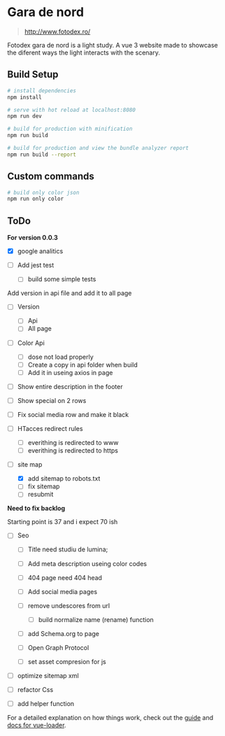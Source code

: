 # Gara de nord

> http://www.fotodex.ro/

Fotodex gara de nord is a light study. A vue 3 website made to showcase the diferent ways the light interacts with the scenary.



## Build Setup

``` bash
# install dependencies
npm install

# serve with hot reload at localhost:8080
npm run dev

# build for production with minification
npm run build

# build for production and view the bundle analyzer report
npm run build --report
```

## Custom commands

``` bash
# build only color json
npm run only color
```

## ToDo

**For version 0.0.3**

- [X] google analitics

- [ ] Add jest test
    - [ ] build some simple tests

Add version in api file and add it to all page
- [ ] Version 
    - [ ] Api
    - [ ] All page

- [ ] Color Api 
    - [ ] dose not load properly 
    - [ ] Create a copy in api folder when build
    - [ ] Add it in useing axios in page

- [ ] Show entire description in the footer
- [ ] Show special on 2 rows
- [ ] Fix social media row and make it black


- [ ] HTacces redirect rules
    - [ ] everithing is redirected to www 
    - [ ] everithing is redirected to https 

- [ ] site map
    - [X] add sitemap to robots.txt 
    - [ ] fix sitemap 
    - [ ] resubmit 

**Need to fix backlog**

Starting point is 37 and i expect 70 ish
- [ ] Seo
    - [ ] Title need studiu de lumina;
    - [ ] Add meta description useing color codes

    - [ ] 404 page need 404 head

    - [ ] Add social media pages
    
    - [ ] remove undescores from url
        - [ ] build normalize name (rename) function

    - [ ] add Schema.org to page

    - [ ] Open Graph Protocol

    - [ ] set asset compresion for js
    
- [ ] optimize sitemap xml    

- [ ] refactor Css

- [ ] add helper function

For a detailed explanation on how things work, check out the [guide](http://vuejs-templates.github.io/webpack/) and [docs for vue-loader](http://vuejs.github.io/vue-loader).

